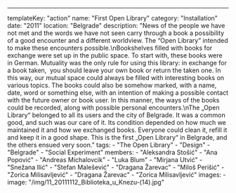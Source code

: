 ---
  templateKey: "action"
  name: "First Open Library"
  category: "Installation"
  date: "2011"
  location: "Belgrade"
  description: "News of the people we have not met and the words we have not seen carry through a book a possibility of a good encounter and a different worldview. The “Open Library” intended to make these encounters possible.\nBookshelves filled with books for exchange were set up in the public space. To start with, these books were in German. Mutuality was the only rule for using this library: in exchange for a book taken,  you should leave your own book or return the taken one. In this way, our mutual space could always be filled with interesting books on various topics. The books could also be somehow marked, with a name, date, word or something else, with an intention of making a possible contact with the future owner or book user. In this manner, the ways of the books could be recorded, along with possible personal encounters.\nThe „Open Library“ belonged to all its users and the city of Belgrade. It was a common good, and such was our care of it. Its condition depended on how much we maintained it and how we exchanged books. Everyone could clean it, refill it and keep it in a good shape. This is the first „Open Library“ in Belgrade, and the others ensued very soon."
  tags:
    - "The Open Library"
    - "Design"
    - "Belgrade"
    - "Social Experiment"
  members:
    - "Aleksandra Stošić"
    - "Ana Popović"
    - "Andreas Michalovcik"
    - "Luka Blum"
    - "Mirjana Utvić"
    - "Snežana Ilić"
    - "Stefan Malešević"
    - "Dragana Žarevac"
    - "Miloš Perišić"
    - "Zorica Milisavljević"
    - "Dragana Žarevac"
    - "Zorica Milisavljević"
  images:
    -
      image: "/img/11_20111112_Biblioteka_u_Knezu-(14).jpg"
